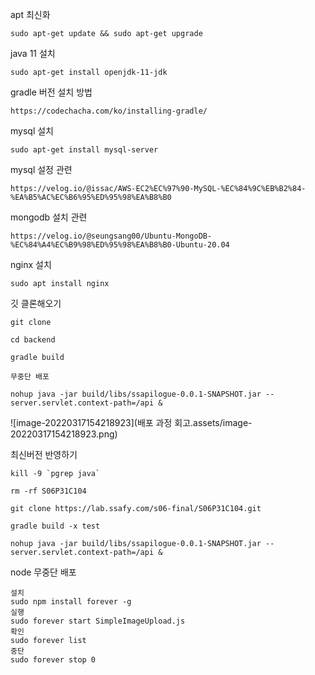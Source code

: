 apt 최신화

```
sudo apt-get update && sudo apt-get upgrade
```



java 11 설치

```
sudo apt-get install openjdk-11-jdk
```



gradle 버전 설치 방법

```
https://codechacha.com/ko/installing-gradle/
```



mysql 설치

```
sudo apt-get install mysql-server
```



mysql 설정 관련

```
https://velog.io/@issac/AWS-EC2%EC%97%90-MySQL-%EC%84%9C%EB%B2%84-%EA%B5%AC%EC%B6%95%ED%95%98%EA%B8%B0
```



mongodb 설치 관련

```
https://velog.io/@seungsang00/Ubuntu-MongoDB-%EC%84%A4%EC%B9%98%ED%95%98%EA%B8%B0-Ubuntu-20.04
```



nginx 설치

```
sudo apt install nginx
```



깃 클론해오기

```
git clone
```



```
cd backend
```



```
gradle build
```



```
무중단 배포

nohup java -jar build/libs/ssapilogue-0.0.1-SNAPSHOT.jar --server.servlet.context-path=/api &
```



![image-20220317154218923](배포 과정 회고.assets/image-20220317154218923.png)



최신버전 반영하기

```
kill -9 `pgrep java`

rm -rf S06P31C104

git clone https://lab.ssafy.com/s06-final/S06P31C104.git

gradle build -x test

nohup java -jar build/libs/ssapilogue-0.0.1-SNAPSHOT.jar --server.servlet.context-path=/api &

```



node 무중단 배포

```
설치
sudo npm install forever -g
실행
sudo forever start SimpleImageUpload.js
확인
sudo forever list
중단
sudo forever stop 0
```

